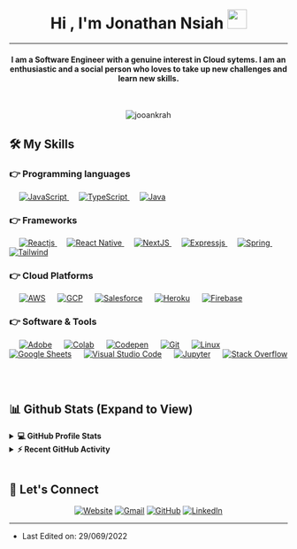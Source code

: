 
<h1 align="center">Hi , I'm Jonathan Nsiah <img src="https://media.giphy.com/media/hvRJCLFzcasrR4ia7z/giphy.gif" width="35"></h1>
<hr/>
<h4 align="center">I am a Software Engineer with a genuine interest in Cloud sytems. I am an enthusiastic and a social person who loves to take up new challenges and learn new skills.</h4>
<br>
<p align="center"> <img src="https://komarev.com/ghpvc/?username=jooankrah&label=Profile%20views&color=0e75b6&style=plastic" alt="jooankrah" /> </p>

## 🛠️ My Skills

### 👉 Programming languages

<p align="left"> 
  &emsp;
  <a href="https://developer.mozilla.org/en-US/docs/Web/JavaScript" target="_blank"> 
     <img alt="JavaScript" src="https://img.shields.io/badge/JavaScript%20-%23F7DF1E.svg?logo=javascript&logoColor=black">
   </a>
    &emsp;
  <a href="https://www.typescriptlang.org/" target="_blank"> 
     <img alt="TypeScript" src="https://flat.badgen.net/badge/-/TypeScript?icon=typescript&label&labelColor=blue&color=555555">
   </a>
  &emsp;
  <a href="https://www.java.com" target="_blank"> 
    <img alt="Java" src="https://img.shields.io/badge/Java-ED8B00?style=for-the-badge&logo=java&logoColor=white">
  </a>
</p>

### 👉 Frameworks
<p align="left"> 
  &emsp; 
  <a href="https://reactjs.org/" target="_blank"> 
   <img alt="Reactjs" src="https://img.shields.io/badge/React-20232A?style=for-the-badge&logo=react&logoColor=61DAFB">
  </a>   
  &emsp;
  <a href="https://reactnative.dev/">
    <img alt="React Native" src="https://img.shields.io/badge/React_Native-20232A?style=for-the-badge&logo=react&logoColor=61DAFB">
  </a> 
   &emsp;
  <a href="https://nextjs.org" target="_blank"> 
    <img alt="NextJS" src="https://img.shields.io/badge/Next-black?style=for-the-badge&logo=next.js&logoColor=white"/>
  </a>
   &emsp;
  <a href="https://expressjs.com/" target="_blank"> 
    <img alt="Expressjs" src="https://img.shields.io/badge/Express.js-404D59?style=for-the-badge"/>
  </a>
  &emsp;
  <a href="https://spring.io" target="_blank"> 
    <img alt="Spring" src="https://img.shields.io/badge/spring-%236DB33F.svg?style=for-the-badge&logo=spring&logoColor=white"/>
  </a>
    &emsp;
  <a href="https://tailwindcss.com" target="_blank"> 
    <img alt="Tailwind" src="https://img.shields.io/badge/tailwindcss-%2338B2AC.svg?style=for-the-badge&logo=tailwind-css&logoColor=white"/>
  </a>
</p>

### 👉 Cloud Platforms
<p align="left">
  &emsp;
    <a href="https://aws.amazon.com/"><img alt="AWS" src="https://img.shields.io/badge/AWS-%23FF9900.svg?style=for-the-badge&logo=amazon-aws&logoColor=white"></a>
  &emsp;
    <a href=https://cloud.google.com/"><img alt="GCP" src ="https://img.shields.io/badge/GoogleCloud-%234285F4.svg?style=for-the-badge&logo=google-cloud&logoColor=white"/></a>
  &emsp;
    <a href="https://www.salesforce.com/"><img alt="Salesforce" src="https://img.shields.io/badge/Salesforce-00A1E0?style=for-the-badge&logo=Salesforce&logoColor=white"></a>
  &emsp;
    <a href="https://www.heroku.com/"><img alt="Heroku" src="https://img.shields.io/badge/Heroku%20-%23430098.svg?logo=heroku&logoColor=white"></a>  
  &emsp;
    <a href="https://firebase.google.com/"><img alt="Firebase" src ="https://img.shields.io/badge/Firebase-%23316192.svg?logo=firebase&logoColor=white"></a>
 </p>
  
  
 ### 👉 Software & Tools
 
<p>
  &emsp;
    <a href="#"><img alt="Adobe" src="https://img.shields.io/badge/Adobe%20-%23FF0000.svg?logo=adobe&logoColor=white"></a>
  &emsp;
    <a href="#"><img alt="Colab" src="https://img.shields.io/badge/Colab-00b56a.svg?logo=google-colab&logoColor=white"></a>
  &emsp;
    <a href="#"><img alt="Codepen" src="https://img.shields.io/badge/Codepen-000000.svg?logo=codepen&logoColor=white"></a>
  &emsp;
    <a href="#"><img alt="Git" src="https://img.shields.io/badge/Git%20-%23F05033.svg?logo=git&logoColor=white"></a>
  &emsp;
    <a href="#"><img alt="Linux" src="https://img.shields.io/badge/Linux-FCC624?style=flat&logo=linux&logoColor=black"></a>
  &emsp;
    <a href="#"><img alt="Google Sheets" src="https://img.shields.io/badge/Google%20Sheets%20-%2334A853.svg?logo=google%20sheets&logoColor=white"></a>
  &emsp;
    <a href="#"><img alt="Visual Studio Code" src="https://img.shields.io/badge/Visual%20Studio%20Code-0078d7.svg?logo=visual-studio-code&logoColor=white"></a>
  &emsp;
    <a href="#"><img alt="Jupyter" src="https://img.shields.io/badge/Jupyter%20-%23F37626.svg?logo=Jupyter&logoColor=white"></a>
  &emsp;
    <a href="#"><img alt="Stack Overflow" src="https://img.shields.io/badge/-Stack%20Overflow-FE7A16?logo=stack-overflow&logoColor=white"></a>
  &emsp;
</p>

<br/>

## 📊 Github Stats (Expand to View) 


<details> 
  <summary><b>💻 GitHub Profile Stats</b></summary>
  <br/>
  <p align="center">
    <a href="https://github.com/anuraghazra/github-readme-stats"><img alt="Joankrah's Github Stats" src="https://github-readme-stats.vercel.app/api?username=jooankrah&show_icons=true&count_private=true&theme=algolia" height="192px"/></a>
<br/>
  &nbsp;
	  <img src="https://github-readme-stats.vercel.app/api/top-langs?username=jooankrah&show_icons=true&locale=en&layout=compact&theme=algolia" alt="jooankrah" height="192px"/>
  <br/>
  <b>Note:</b> Top languages is only a metric of the languages my public code consists of and doesn't reflect experience or skill level.
  </p>
</details>


<details>
  <summary><b>⚡ Recent GitHub Activity</b></summary>
  <br/>
   <a href="https://github.com/jooankrah><img alt="Jooankrah's Activity Graph" src="https://activity-graph.herokuapp.com/graph?username=jooankrah&theme=react-dark" /></a>
  <br/>

</details>

<br/>

## 🧑 Let's Connect
<p align="center">
  <a href="https://thejooankrah.com/"><img src="https://img.icons8.com/bubbles/50/000000/web.png" alt="Website"/></a>
	<a href="mailto:jooankrah@gmail.com"><img src="https://img.icons8.com/bubbles/50/000000/gmail.png" alt="Gmail"/></a>
	<a href="https://github.com/jooankrah"><img src="https://img.icons8.com/bubbles/50/000000/github.png" alt="GitHub"/></a>
	<a href="https://www.linkedin.com/in/jonathan-nsiah"><img src="https://img.icons8.com/bubbles/50/000000/linkedin.png" alt="LinkedIn"/></a>	
</p>

<hr/>

* Last Edited on: 29/069/2022









